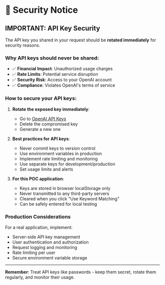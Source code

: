 # 🔐 Security Notice

## IMPORTANT: API Key Security

The API key you shared in your request should be **rotated immediately** for security reasons.

### Why API keys should never be shared:
- ✅ **Financial Impact**: Unauthorized usage charges
- ✅ **Rate Limits**: Potential service disruption  
- ✅ **Security Risk**: Access to your OpenAI account
- ✅ **Compliance**: Violates OpenAI's terms of service

### How to secure your API keys:

1. **Rotate the exposed key immediately**:
   - Go to [OpenAI API Keys](https://platform.openai.com/api-keys)
   - Delete the compromised key
   - Generate a new one

2. **Best practices for API keys**:
   - Never commit keys to version control
   - Use environment variables in production
   - Implement rate limiting and monitoring
   - Use separate keys for development/production
   - Set usage limits and alerts

3. **For this POC application**:
   - Keys are stored in browser localStorage only
   - Never transmitted to any third-party servers
   - Cleared when you click "Use Keyword Matching"
   - Can be safely entered for local testing

### Production Considerations

For a real application, implement:
- Server-side API key management
- User authentication and authorization
- Request logging and monitoring
- Rate limiting per user
- Secure environment variable storage

---

**Remember**: Treat API keys like passwords - keep them secret, rotate them regularly, and monitor their usage.